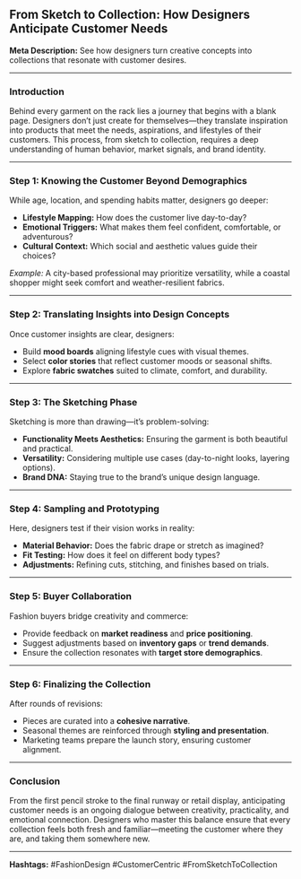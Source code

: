 ## **From Sketch to Collection: How Designers Anticipate Customer Needs**

**Meta Description:** See how designers turn creative concepts into collections that resonate with customer desires.

---

### **Introduction**

Behind every garment on the rack lies a journey that begins with a blank page. Designers don’t just create for themselves—they translate inspiration into products that meet the needs, aspirations, and lifestyles of their customers. This process, from sketch to collection, requires a deep understanding of human behavior, market signals, and brand identity.

---

### **Step 1: Knowing the Customer Beyond Demographics**

While age, location, and spending habits matter, designers go deeper:

* **Lifestyle Mapping:** How does the customer live day-to-day?
* **Emotional Triggers:** What makes them feel confident, comfortable, or adventurous?
* **Cultural Context:** Which social and aesthetic values guide their choices?

*Example:* A city-based professional may prioritize versatility, while a coastal shopper might seek comfort and weather-resilient fabrics.

---

### **Step 2: Translating Insights into Design Concepts**

Once customer insights are clear, designers:

* Build **mood boards** aligning lifestyle cues with visual themes.
* Select **color stories** that reflect customer moods or seasonal shifts.
* Explore **fabric swatches** suited to climate, comfort, and durability.

---

### **Step 3: The Sketching Phase**

Sketching is more than drawing—it’s problem-solving:

* **Functionality Meets Aesthetics:** Ensuring the garment is both beautiful and practical.
* **Versatility:** Considering multiple use cases (day-to-night looks, layering options).
* **Brand DNA:** Staying true to the brand’s unique design language.

---

### **Step 4: Sampling and Prototyping**

Here, designers test if their vision works in reality:

* **Material Behavior:** Does the fabric drape or stretch as imagined?
* **Fit Testing:** How does it feel on different body types?
* **Adjustments:** Refining cuts, stitching, and finishes based on trials.

---

### **Step 5: Buyer Collaboration**

Fashion buyers bridge creativity and commerce:

* Provide feedback on **market readiness** and **price positioning**.
* Suggest adjustments based on **inventory gaps** or **trend demands**.
* Ensure the collection resonates with **target store demographics**.

---

### **Step 6: Finalizing the Collection**

After rounds of revisions:

* Pieces are curated into a **cohesive narrative**.
* Seasonal themes are reinforced through **styling and presentation**.
* Marketing teams prepare the launch story, ensuring customer alignment.

---

### **Conclusion**

From the first pencil stroke to the final runway or retail display, anticipating customer needs is an ongoing dialogue between creativity, practicality, and emotional connection. Designers who master this balance ensure that every collection feels both fresh and familiar—meeting the customer where they are, and taking them somewhere new.

---

**Hashtags:** #FashionDesign #CustomerCentric #FromSketchToCollection
